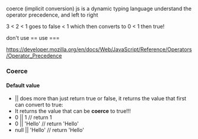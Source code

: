 coerce (implicit conversion)
js is a dynamic typing language
understand the operator precedence, and left to right

3 < 2 < 1 goes to false < 1 which then converts to 0 < 1 then true!

don't use == 
use === 

https://developer.mozilla.org/en/docs/Web/JavaScript/Reference/Operators/Operator_Precedence

### Coerce
#### Default value
 * || does more than just return true or false, it returns the value that first can convert to true:
 * It returns the value that can be **coerce** to true!!!
 *  0 || 1 // return 1
 *  0 || 'Hello' // return 'Hello'
 *  null || 'Hello' // return 'Hello'
